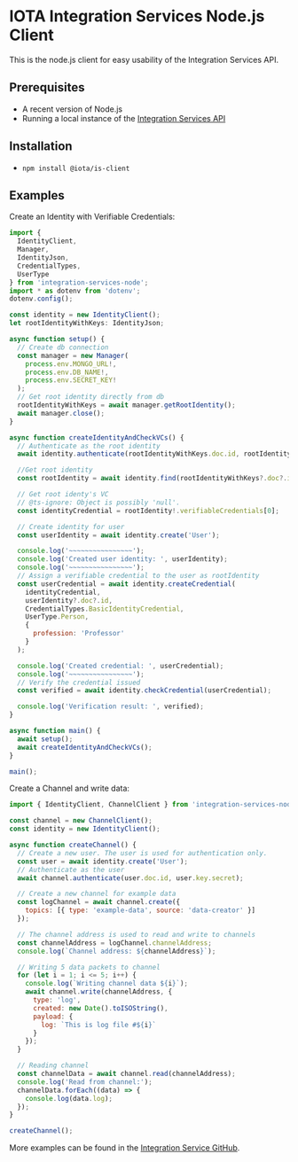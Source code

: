 # IOTA Integration Services Node.js Client

This is the node.js client for easy usability of the Integration Services API.
## Prerequisites 

* A recent version of Node.js
* Running a local instance of the [Integration Services API](https://github.com/iotaledger/integration-services)

## Installation

* `npm install @iota/is-client`

## Examples

Create an Identity with Verifiable Credentials: 
```javascript
import {
  IdentityClient,
  Manager,
  IdentityJson,
  CredentialTypes,
  UserType
} from 'integration-services-node';
import * as dotenv from 'dotenv';
dotenv.config();

const identity = new IdentityClient();
let rootIdentityWithKeys: IdentityJson;

async function setup() {
  // Create db connection
  const manager = new Manager(
    process.env.MONGO_URL!,
    process.env.DB_NAME!,
    process.env.SECRET_KEY!
  );
  // Get root identity directly from db
  rootIdentityWithKeys = await manager.getRootIdentity();
  await manager.close();
}

async function createIdentityAndCheckVCs() {
  // Authenticate as the root identity
  await identity.authenticate(rootIdentityWithKeys.doc.id, rootIdentityWithKeys.key.secret);

  //Get root identity
  const rootIdentity = await identity.find(rootIdentityWithKeys?.doc?.id);

  // Get root identy's VC
  // @ts-ignore: Object is possibly 'null'.
  const identityCredential = rootIdentity!.verifiableCredentials[0];

  // Create identity for user
  const userIdentity = await identity.create('User');

  console.log('~~~~~~~~~~~~~~~~');
  console.log('Created user identity: ', userIdentity);
  console.log('~~~~~~~~~~~~~~~~');
  // Assign a verifiable credential to the user as rootIdentity
  const userCredential = await identity.createCredential(
    identityCredential,
    userIdentity?.doc?.id,
    CredentialTypes.BasicIdentityCredential,
    UserType.Person,
    {
      profession: 'Professor'
    }
  );

  console.log('Created credential: ', userCredential);
  console.log('~~~~~~~~~~~~~~~~');
  // Verify the credential issued
  const verified = await identity.checkCredential(userCredential);

  console.log('Verification result: ', verified);
}

async function main() {
  await setup();
  await createIdentityAndCheckVCs();
}

main();
```

Create a Channel and write data:

```javascript
import { IdentityClient, ChannelClient } from 'integration-services-node';

const channel = new ChannelClient();
const identity = new IdentityClient();

async function createChannel() {
  // Create a new user. The user is used for authentication only.
  const user = await identity.create('User');
  // Authenticate as the user
  await channel.authenticate(user.doc.id, user.key.secret);

  // Create a new channel for example data
  const logChannel = await channel.create({
    topics: [{ type: 'example-data', source: 'data-creator' }]
  });

  // The channel address is used to read and write to channels
  const channelAddress = logChannel.channelAddress;
  console.log(`Channel address: ${channelAddress}`);

  // Writing 5 data packets to channel
  for (let i = 1; i <= 5; i++) {
    console.log(`Writing channel data ${i}`);
    await channel.write(channelAddress, {
      type: 'log',
      created: new Date().toISOString(),
      payload: {
        log: `This is log file #${i}`
      }
    });
  }

  // Reading channel
  const channelData = await channel.read(channelAddress);
  console.log('Read from channel:');
  channelData.forEach((data) => {
    console.log(data.log);
  });
}

createChannel();
```

More examples can be found in the [Integration Service GitHub](https://github.com/iotaledger/integration-services/tree/master/clients/node/example).
